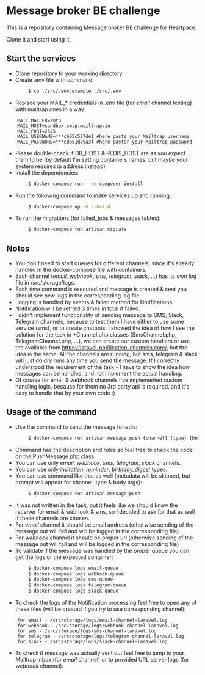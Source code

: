 # Message broker BE challenge
This is a repository containing Message broker BE challenge for Heartpace.

Clone it and start using it.

## Start the services
+ Clone repository to your working directory.
+ Create .env file with command:
```sh
        $ cp ./src/.env.example ./src/.env
```        
+ Replace your MAIL_* credentials in .env file (for *email* channel testing) with mailtrap ones in a way:
```
    MAIL_MAILER=smtp
    MAIL_HOST=sandbox.smtp.mailtrap.io
    MAIL_PORT=2525
    MAIL_USERNAME=***c605c527de1 #here paste your Mailtrap username
    MAIL_PASSWORD=***cd851d79a3f #here paster your Mailtrap password
```
+ Please double-check if DB_HOST & REDIS_HOST are as you expect them to be (by default I'm setting containers names, but maybe your system requires ip address instead)
+ Install the dependencies:
```sh
        $ docker-compose run --rm composer install
```
+ Run the following command to make services up and running:
```sh
        $ docker-compose up -d --build
```
+ To run the migrations (for failed_jobs & messages tables):
```sh
        $ docker-compose run artisan migrate
```
## Notes
+ You don't need to start queues for different channels, since it's already handled in the docker-compose file with containers.
+ Each channel (*email*, *webhook*, *sms*, *telegram*, *slack*, ...) has its own log file in /src/storage/logs. 
+ Each time command is executed and message is created & sent you should see new logs in the corresponding log file.
+ Logging is handled by events & failed method for Notifications.
+ Notification will be retried 3 times in total if failed.
+ I didn't implement functionality of sending message to SMS, Slack, Telegram channels, because to test them 
  I have either to use some service (sms), or to create chatbots.
  I showed the idea of how I see the solution for the task in *Channel.php classes (SmsChannel.php, TelegramChannel.php, ...),
  we can create our custom handlers or use the available from https://laravel-notification-channels.com/, but the idea is the same.
  All the channels are running, but sms, telegram & slack will just do dry runs any time you send the message.
  If I correctly understood the requirement of the task - I have to show the idea how messages can be handled, and not implement the actual handling.
+ Of course for email & webhook channels I've implemented custom handling logic, because for them no 3rd party api is required, and it's easy to handle that by your own code :)
## Usage of the command
+ Use the command to send the message to redis:
```sh
        $ docker-compose run artisan message:push {channel} {type} {body} {metadata?*}
```
+ Command has the description and rules so feel free to check the code on the PushMessage.php class.
+ You can use only *email*, *webhook*, *sms*, *telegram*, *slack* channels.
+ You can use only *invitation*, *reminder*, *birthday_digest* types.
+ You can use command like that as well (metadata will be skipped, but prompt will appear for channel, type & body args):
```sh
        $ docker-compose run artisan message:push
```
+ It was not written in the task, but it feels like we should know the receiver for email & webhook & sms, so I decided to ask for that as well if these channels are chosen.
+ For *email* channel it should be email address (otherwise sending of the message out will fail and will be logged in the corresponding file)
+ For *webhook* channel it should be proper url (otherwise sending of the message out will fail and will be logged in the corresponding file)
+ To validate if the message was handled by the proper queue you can get the logs of the expected container:
```sh
        $ docker-compose logs email-queue
        $ docker-compose logs webhook-queue
        $ docker-compose logs sms-queue
        $ docker-compose logs telegram-queue
        $ docker-compose logs slack-queue
```
+ To check the logs of the Notification processing feel free to open any of these files (will be created if you try to use corresponding channel):
```
    for email - /src/storage/logs/email-channel-laravel.log
    for webhook - /src/storage/logs/webhook-channel-laravel.log
    for sms - /src/storage/logs/sms-channel-laravel.log
    for telegram - /src/storage/logs/telegram-channel-laravel.log
    for slack - /src/storage/logs/slack-channel-laravel.log
```
+ To check if message was actually sent out feel free to jump to your Mailtrap inbox (for *email* channel) or to provided URL server logs (for *webhook* channel).